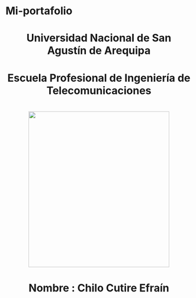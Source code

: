 # Mi-portafolio
<center> <h1>Universidad Nacional de San Agustín de Arequipa</h1> </center> 
<center> <h1>Escuela Profesional de Ingeniería de Telecomunicaciones</h1> </center> 

<center> <h1> </h1> </center> 

<center><img src="https://www.unsa.edu.pe/oucalidad/wp-content/themes/observatorio/img/unsa-logo.png" width="380" height="420"></center>
<center> <h1>Nombre : Chilo Cutire Efraín</h1> </center>
